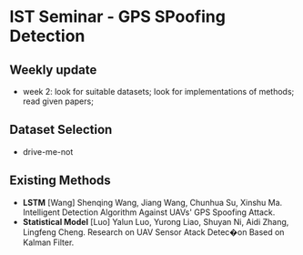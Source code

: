 # IST Seminar - GPS SPoofing Detection

## Weekly update

- week 2: look for suitable datasets; look for implementations of methods; read given papers;

## Dataset Selection

- drive-me-not

## Existing Methods

- **LSTM** [Wang] Shenqing Wang, Jiang Wang, Chunhua Su, Xinshu Ma. Intelligent Detection Algorithm Against UAVs' GPS Spoofing Attack.
- **Statistical Model** [Luo] Yalun Luo, Yurong Liao, Shuyan Ni, Aidi Zhang, Lingfeng Cheng. Research on UAV Sensor Atack Detec�on Based on Kalman Filter.

